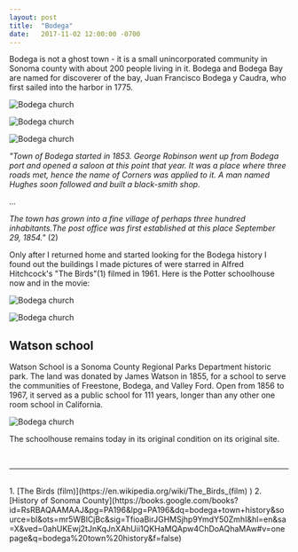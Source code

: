 ```yaml
---
layout: post
title:  "Bodega"
date:   2017-11-02 12:00:00 -0700
---
```


Bodega is not a ghost town - it is a small unincorporated community in Sonoma county with about 200 people living in it. Bodega and Bodega Bay are named for discoverer of the bay, Juan Francisco Bodega y Caudra, who first sailed into the harbor in 1775.

![Bodega church][bodega1]

![Bodega church][bodega5]

![Bodega church][bodega6]

<i>"Town of Bodega started in 1853. George Robinson went up from Bodega port and opened a saloon at this point that year. It was a place where three roads met, hence the name of Corners was applied to it. A man named Hughes soon followed and built a black-smith shop.

...

The town has grown into a fine village of perhaps three hundred inhabitants.The post office was first established at this place September 29, 1854."</i> (2)

Only after I returned home and started looking for the Bodega history I found out the buildings I made pictures of were starred in Alfred Hitchcock's "The Birds"(1) filmed in 1961. Here is the Potter schoolhouse now and in the movie:

![Bodega church][bodega2]

![Bodega church][bodega3]

<h2>Watson school</h2>

Watson School is a Sonoma County Regional Parks Department historic park.
The land was donated by James Watson in 1855, for a school to serve the communities of Freestone, Bodega, and Valley Ford. Open from 1856 to 1967, it served as a public school for 111 years, longer than any other one room school in California. 

![Bodega church][bodega4]

The schoolhouse remains today in its original condition on its original site.

<br>

***

<br>
1. [The Birds (film)](https://en.wikipedia.org/wiki/The_Birds_(film) )
2. [History of Sonoma County](https://books.google.com/books?id=RsRBAQAAMAAJ&pg=PA196&lpg=PA196&dq=bodega+town+history&source=bl&ots=mr5WBlCjBc&sig=TfioaBirJGHMSjhp9YmdY50ZmhI&hl=en&sa=X&ved=0ahUKEwj2tJnKqJnXAhUii1QKHaMQApw4ChDoAQhaMAw#v=onepage&q=bodega%20town%20history&f=false)

[bodega1]: {{site.url}}/assets/img/02112017-Bodega/02112017-bodega4.jpg "Bodega view"
[bodega2]: {{site.url}}/assets/img/02112017-Bodega/02112017-bodega1.jpg "Bodega view"
[bodega3]: {{site.url}}/assets/img/02112017-Bodega/02112017-bodega2.jpg "Bodega view"
[bodega4]: {{site.url}}/assets/img/02112017-Bodega/02112017-bodega6.jpg "Bodega view"
[bodega5]: {{site.url}}/assets/img/02112017-Bodega/02112017-bodega5.jpg "Bodega view"
[bodega6]: {{site.url}}/assets/img/02112017-Bodega/02112017-bodega3.jpg "Bodega view"


